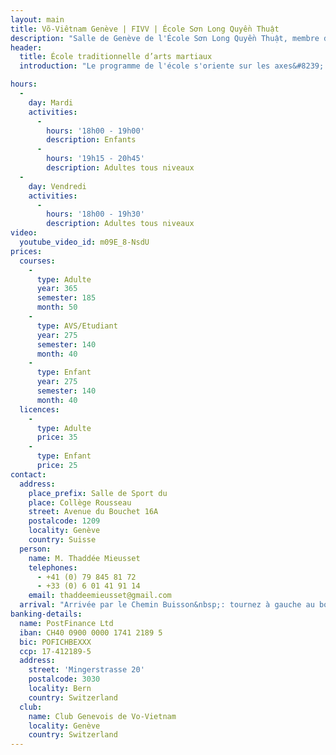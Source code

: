 ```yaml
---
layout: main
title: Võ-Viêtnam Genève | FIVV | École Sơn Long Quyền Thuật
description: "Salle de Genève de l'École Sơn Long Quyền Thuật, membre de la Fédération Internationale de Võ-Việt-Nam. Enseignement des arts martiaux traditionnels vietnamiens."
header:
  title: École traditionnelle d’arts martiaux
  introduction: "Le programme de l'école s'oriente sur les axes&#8239;: santé, technique, travail artistique et étude du combat."

hours:
  -
    day: Mardi
    activities:
      -
        hours: '18h00 - 19h00'
        description: Enfants
      -
        hours: '19h15 - 20h45'
        description: Adultes tous niveaux
  -
    day: Vendredi
    activities:
      -
        hours: '18h00 - 19h30'
        description: Adultes tous niveaux
video:
  youtube_video_id: m09E_8-NsdU
prices:
  courses:
    -
      type: Adulte
      year: 365
      semester: 185
      month: 50
    -
      type: AVS/Etudiant
      year: 275
      semester: 140
      month: 40
    -
      type: Enfant
      year: 275
      semester: 140
      month: 40
  licences:
    -
      type: Adulte
      price: 35
    -
      type: Enfant
      price: 25
contact:
  address:
    place_prefix: Salle de Sport du
    place: Collège Rousseau
    street: Avenue du Bouchet 16A
    postalcode: 1209
    locality: Genève
    country: Suisse
  person:
    name: M. Thaddée Mieusset
    telephones:
      - +41 (0) 79 845 81 72
      - +33 (0) 6 01 41 91 14
    email: thaddeemieusset@gmail.com
  arrival: "Arrivée par le Chemin Buisson&nbsp;: tournez à gauche au bout du chemin, puis suivez les panneaux indiquant les salles de sport."
banking-details:
  name: PostFinance Ltd
  iban: CH40 0900 0000 1741 2189 5
  bic: POFICHBEXXX
  ccp: 17-412189-5
  address:
    street: 'Mingerstrasse 20'
    postalcode: 3030
    locality: Bern
    country: Switzerland
  club:
    name: Club Genevois de Vo-Vietnam
    locality: Genève
    country: Switzerland
---
```


